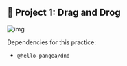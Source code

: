 ## 📁 Project 1: Drag and Drog

![img](https://res.cloudinary.com/silviajcn/image/upload/v1666752118/PRACTICAS/Responsive/2_pbjuq2.png)

Dependencies for this practice: 

* ```@hello-pangea/dnd```